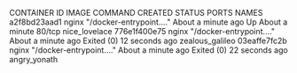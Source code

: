 CONTAINER ID   IMAGE                               COMMAND                  CREATED              STATUS                      PORTS     NAMES
a2f8bd23aad1   nginx                               "/docker-entrypoint.…"   About a minute ago   Up About a minute           80/tcp    nice_lovelace
776e1f400e75   nginx                               "/docker-entrypoint.…"   About a minute ago   Exited (0) 12 seconds ago             zealous_galileo
03eaffe7fc2b   nginx                               "/docker-entrypoint.…"   About a minute ago   Exited (0) 22 seconds ago             angry_yonath
